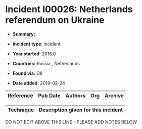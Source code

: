 # Incident I00026: Netherlands referendum on Ukraine

* **Summary:** 

* **incident type**: incident

* **Year started:** 2016.0

* **Countries:** Russia , Netherlands

* **Found via:** OII

* **Date added:** 2019-02-24


| Reference | Pub Date | Authors | Org | Archive |
| --------- | -------- | ------- | --- | ------- |

 

| Technique | Description given for this incident |
| --------- | ------------------------- |


DO NOT EDIT ABOVE THIS LINE - PLEASE ADD NOTES BELOW